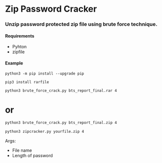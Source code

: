 # Zip Password Cracker

### Unzip password protected zip file using brute force technique.

#### Requirements
* Pyhton
* zipfile 

#### Example

```
python3 -m pip install --upgrade pip

pip3 install rarfile

python3 brute_force_crack.py bts_report_final.rar 4
```
# or
```bash
python3 brute_force_crack.py bts_report_final.zip 4
```
```bash
python3 zipcracker.py yourfile.zip 4
```
Args:
  * File name
  * Length of password
  
